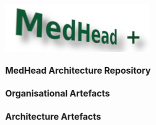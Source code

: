 ![MedHead Logo](./images/logo.png)
# MedHead Architecture Repository
# Organisational Artefacts

# Architecture Artefacts

